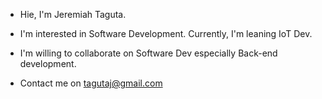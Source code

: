 <!---
- 👋 Hi, I’m @tagutaj
- 👀 I’m interested in ...
- 🌱 I’m currently learning ...
- 💞️ I’m looking to collaborate on ...
- 📫 How to reach me ...
--->

<!---
tagutaj/tagutaj is a ✨ special ✨ repository because its `README.md` (this file) appears on your GitHub profile.
You can click the Preview link to take a look at your changes.
--->
- Hie, I'm Jeremiah Taguta.

- I'm interested in Software Development. Currently, I'm leaning IoT Dev.

- I'm willing to collaborate on Software Dev especially Back-end development.

- Contact me on tagutaj@gmail.com
